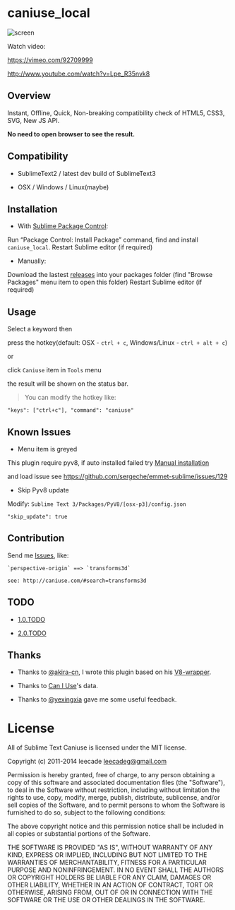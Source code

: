 # caniuse_local

![screen](http://dl.ooxx.org/output-mini.gif)

Watch video:

https://vimeo.com/92709999

http://www.youtube.com/watch?v=Lpe_R35nvk8

## Overview

Instant, Offline, Quick, Non-breaking compatibility check  of HTML5, CSS3, SVG, New JS API.

**No need to open browser to see the result.**

## Compatibility

- SublimeText2 / latest dev build of SublimeText3

- OSX / Windows / Linux(maybe)

## Installation

- With [Sublime Package Control](http://wbond.net/sublime_packages/package_control):

Run “Package Control: Install Package” command, find and install `caniuse_local`.
Restart Sublime editor (if required)

- Manually:

Download the lastest [releases](https://github.com/leecade/caniuse_local/releases) into your packages folder (find "Browse Packages" menu item to open this folder)
Restart Sublime editor (if required)

## Usage

Select a keyword then

press the hotkey(default: OSX - `ctrl + c`, Windows/Linux - `ctrl + alt + c`)

or

click `Caniuse` item in `Tools` menu

the result will be shown on the status bar.

> You can modify the hotkey like:
> 
```
"keys": ["ctrl+c"], "command": "caniuse"
```

## Known Issues

- Menu item is greyed

This plugin require pyv8, if auto installed failed try [Manual installation](https://github.com/emmetio/pyv8-binaries#manual-installation)

and load issue see https://github.com/sergeche/emmet-sublime/issues/129

- Skip Pyv8 update

Modify: `Sublime Text 3/Packages/PyV8/[osx-p3]/config.json`

`"skip_update": true`

## Contribution

Send me [Issues](https://github.com/leecade/caniuse_local/issues), like:

```
`perspective-origin` ==> `transforms3d`

see: http://caniuse.com/#search=transforms3d
```

## TODO

- [1.0.TODO](https://github.com/leecade/caniuse_local/blob/master/1.0.TODO)

- [2.0.TODO](https://github.com/leecade/caniuse_local/blob/master/2.0.TODO)

## Thanks

- Thanks to [@akira-cn](https://github.com/akira-cn), I wrote this plugin based on his [V8-wrapper](https://github.com/akira-cn/SublimeJS).

- Thanks to [Can I Use](http://caniuse.com/)'s data.

- Thanks to [@yexingxia](https://github.com/yexingxia) gave me some useful feedback.

License
=======

All of Sublime Text Caniuse is licensed under the MIT license.

Copyright (c) 2011-2014 leecade <leecadeg@gmail.com>

Permission is hereby granted, free of charge, to any person obtaining a copy of this software and associated documentation files (the "Software"), to deal in the Software without restriction, including without limitation the rights to use, copy, modify, merge, publish, distribute, sublicense, and/or sell copies of the Software, and to permit persons to whom the Software is furnished to do so, subject to the following conditions:

The above copyright notice and this permission notice shall be included in all copies or substantial portions of the Software.

THE SOFTWARE IS PROVIDED "AS IS", WITHOUT WARRANTY OF ANY KIND, EXPRESS OR IMPLIED, INCLUDING BUT NOT LIMITED TO THE WARRANTIES OF MERCHANTABILITY, FITNESS FOR A PARTICULAR PURPOSE AND NONINFRINGEMENT. IN NO EVENT SHALL THE AUTHORS OR COPYRIGHT HOLDERS BE LIABLE FOR ANY CLAIM, DAMAGES OR OTHER LIABILITY, WHETHER IN AN ACTION OF CONTRACT, TORT OR OTHERWISE, ARISING FROM, OUT OF OR IN CONNECTION WITH THE SOFTWARE OR THE USE OR OTHER DEALINGS IN THE SOFTWARE.
